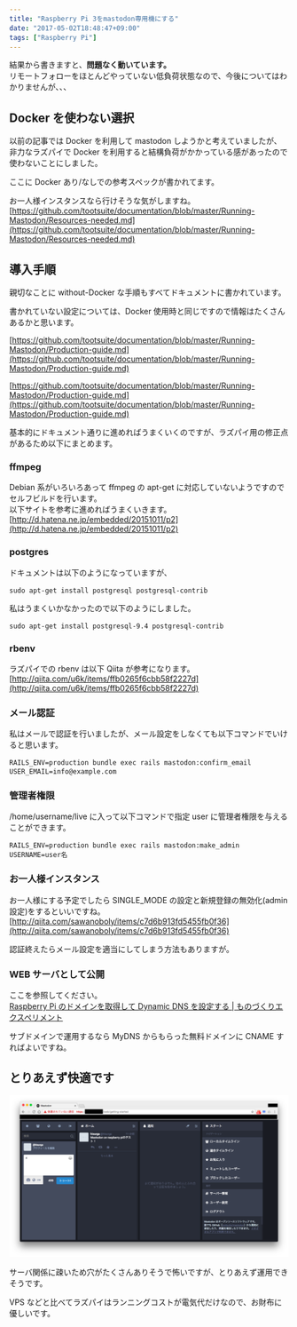 ```yaml
---
title: "Raspberry Pi 3をmastodon専用機にする"
date: "2017-05-02T18:48:47+09:00"
tags: ["Raspberry Pi"]
---
```


結果から書きますと、**問題なく動いています。**  
リモートフォローをほとんどやっていない低負荷状態なので、今後についてはわかりませんが、、、

## Docker を使わない選択

以前の記事では Docker を利用して mastodon しようかと考えていましたが、非力なラズパイで Docker を利用すると結構負荷がかかっている感があったので使わないことにしました。

ここに Docker あり/なしでの参考スペックが書かれてます。

お一人様インスタンスなら行けそうな気がしますね。  
[https://github.com/tootsuite/documentation/blob/master/Running-Mastodon/Resources-needed.md](https://github.com/tootsuite/documentation/blob/master/Running-Mastodon/Resources-needed.md)

## 導入手順

親切なことに without-Docker な手順もすべてドキュメントに書かれています。

書かれていない設定については、Docker 使用時と同じですので情報はたくさんあるかと思います。

[https://github.com/tootsuite/documentation/blob/master/Running-Mastodon/Production-guide.md](https://github.com/tootsuite/documentation/blob/master/Running-Mastodon/Production-guide.md)

[https://github.com/tootsuite/documentation/blob/master/Running-Mastodon/Production-guide.md](https://github.com/tootsuite/documentation/blob/master/Running-Mastodon/Production-guide.md)

基本的にドキュメント通りに進めればうまくいくのですが、ラズパイ用の修正点があるため以下にまとめます。

### ffmpeg

Debian 系がいろいろあって ffmpeg の apt-get に対応していないようですのでセルフビルドを行います。  
以下サイトを参考に進めればうまくいきます。  
[http://d.hatena.ne.jp/embedded/20151011/p2](http://d.hatena.ne.jp/embedded/20151011/p2)

### postgres

ドキュメントは以下のようになっていますが、

```
sudo apt-get install postgresql postgresql-contrib
```

私はうまくいかなかったので以下のようにしました。

```
sudo apt-get install postgresql-9.4 postgresql-contrib
```

### rbenv

ラズパイでの rbenv は以下 Qiita が参考になります。  
[http://qiita.com/u6k/items/ffb0265f6cbb58f2227d](http://qiita.com/u6k/items/ffb0265f6cbb58f2227d)

### メール認証

私はメールで認証を行いましたが、メール設定をしなくても以下コマンドでいけると思います。

```
RAILS_ENV=production bundle exec rails mastodon:confirm_email USER_EMAIL=info@example.com
```

### 管理者権限

/home/username/live に入って以下コマンドで指定 user に管理者権限を与えることができます。

```
RAILS_ENV=production bundle exec rails mastodon:make_admin USERNAME=user名
```

### お一人様インスタンス

お一人様にする予定でしたら SINGLE_MODE の設定と新規登録の無効化(admin 設定)をするといいですね。  
[http://qiita.com/sawanoboly/items/c7d6b913fd5455fb0f36](http://qiita.com/sawanoboly/items/c7d6b913fd5455fb0f36)

認証終えたらメール設定を適当にしてしまう方法もありますが。

### WEB サーバとして公開

ここを参照してください。  
[Raspberry Pi のドメインを取得して Dynamic DNS を設定する | ものづくりエクスペリメント](http://denshikousaku.net/raspberry-pi-domain-and-dynamic-dns)

サブドメインで運用するなら MyDNS からもらった無料ドメインに CNAME すればよいですね。

## とりあえず快適です

![](20170502183226.png)

サーバ関係に疎いため穴がたくさんありそうで怖いですが、とりあえず運用できそうです。

VPS などと比べてラズパイはランニングコストが電気代だけなので、お財布に優しいです。
